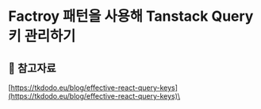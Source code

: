 # Factroy 패턴을 사용해 Tanstack Query 키 관리하기





## 🔗 참고자료

[https://tkdodo.eu/blog/effective-react-query-keys](https://tkdodo.eu/blog/effective-react-query-keys)\
